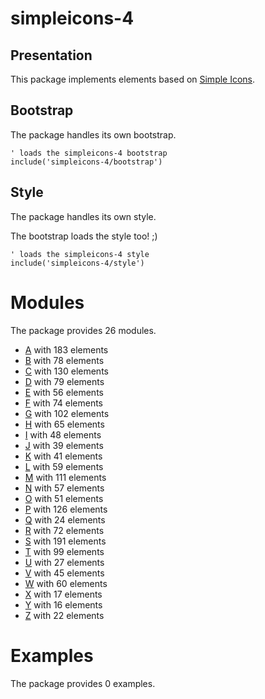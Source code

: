 # simpleicons-4


## Presentation
This package implements elements based on [Simple Icons](https://github.com/simple-icons/simple-icons).




## Bootstrap

The package handles its own bootstrap.

```plantuml
' loads the simpleicons-4 bootstrap
include('simpleicons-4/bootstrap')
```



## Style

The package handles its own style.

The bootstrap loads the style too! ;)

```plantuml
' loads the simpleicons-4 style
include('simpleicons-4/style')
```


# Modules

The package provides 26 modules.


- [A](A.md) with 183 elements
- [B](B.md) with 78 elements
- [C](C.md) with 130 elements
- [D](D.md) with 79 elements
- [E](E.md) with 56 elements
- [F](F.md) with 74 elements
- [G](G.md) with 102 elements
- [H](H.md) with 65 elements
- [I](I.md) with 48 elements
- [J](J.md) with 39 elements
- [K](K.md) with 41 elements
- [L](L.md) with 59 elements
- [M](M.md) with 111 elements
- [N](N.md) with 57 elements
- [O](O.md) with 51 elements
- [P](P.md) with 126 elements
- [Q](Q.md) with 24 elements
- [R](R.md) with 72 elements
- [S](S.md) with 191 elements
- [T](T.md) with 99 elements
- [U](U.md) with 27 elements
- [V](V.md) with 45 elements
- [W](W.md) with 60 elements
- [X](X.md) with 17 elements
- [Y](Y.md) with 16 elements
- [Z](Z.md) with 22 elements

# Examples

The package provides 0 examples.



